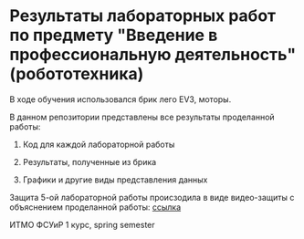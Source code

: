 # Результаты лабораторных работ по предмету "Введение в профессиональную деятельность" (робототехника)

В ходе обучения использовался брик лего EV3, моторы. 
 
В данном репозитории представлены все результаты проделанной работы: 

1. Код для каждой лабораторной работы

2. Результаты, полученные из брика

3. Графики и другие виды представления данных

Защита 5-ой лабораторной работы происзодила в виде видео-защиты с объяснением проделанной работы: [ссылка](https://www.youtube.com/watch?v=fICbBCmfQn0)

ИТМО ФСУиР 1 курс, spring semester
